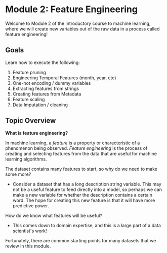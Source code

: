 
Module 2: Feature Engineering
====

Welcome to Module 2 of the introductory course to machine learning, where we will create new variables out of the raw data in a process called feature engineering!

Goals
------
Learn how to execute the following: 
1. Feature pruning
2. Engineering Temporal Features (month, year, etc)
3. One-hot encoding / dummy variables
4. Extracting features from strings
5. Creating features from Metadata
6. Feature scaling
7. Data Imputation / cleaning

Topic Overview
-----

**What is feature engineering?**

In machine learning, a *feature* is a property or characteristic of a phenomenon being observed. *Feature engineering* is the process of creating and selecting features from the data that are useful for machine learning algorithms. 

The dataset contains many features to start, so why do we need to make some more? 

- Consider a dataset that has a long description string variable. This may not be a useful feature to feed directly into a model, so perhaps we can make a new variable for whether the description contains a certain word. The hope for creating this new feature is that it will have more predictive power.

How do we know what features will be useful? 

- This comes down to domain expertise, and this is a large part of a data scientist's work!

Fortunately, there are common starting points for many datasets that we review in this module.


 

